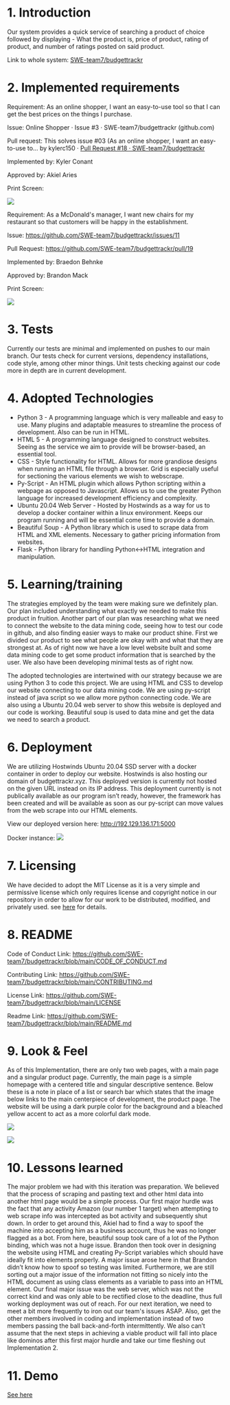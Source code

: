 # 1. Introduction
Our system provides a quick service of searching a product of choice followed 
by displaying - What the product is, price of product, rating of product, and 
number of ratings posted on said product. 

Link to whole system: [SWE-team7/budgettrackr](https://github.com/SWE-team7/budgettrackr)

# 2. Implemented requirements
Requirement: As an online shopper, I want an easy-to-use tool so that I can get the 
best prices on the things I purchase.

Issue: Online Shopper · Issue #3 · SWE-team7/budgettrackr (github.com)

Pull request: This solves issue #03 (As an online shopper, I want an easy-to-use to… 
by kylerc150 · [Pull Request #18 · SWE-team7/budgettrackr](https://github.com/SWE-team7/budgettrackr/pull/18)

Implemented by: Kyler Conant

Approved by: Akiel Aries

Print Screen: 

![](https://github.com/SWE-team7/budgettrackr/blob/sandbox/imgs/issue03.png)

Requirement: As a McDonald's manager, I want new chairs for my restaurant so that customers 
will be happy in the establishment.

Issue: https://github.com/SWE-team7/budgettrackr/issues/11 

Pull Request: https://github.com/SWE-team7/budgettrackr/pull/19 

Implemented by: Braedon Behnke

Approved by: Brandon Mack

Print Screen: 

![](https://github.com/SWE-team7/budgettrackr/blob/sandbox/imgs/issue18.png)

# 3. Tests
Currently our tests are minimal and implemented on pushes to our main branch. Our tests check for 
current versions, dependency installations, code style, among other minor things. Unit tests checking 
against our code more in depth are in current development.

# 4. Adopted Technologies
* Python 3 - A programming language which is very malleable and easy to use. Many plugins and adaptable 
measures to streamline the process of development. Also can be run in HTML.
* HTML 5 - A programming language designed to construct websites. Seeing as the service we aim to provide 
will be browser-based, an essential tool.
* CSS - Style functionality for HTML. Allows for more grandiose designs when running an HTML file through 
a browser. Grid is especially useful for sectioning the various elements we wish to webscrape.
* Py-Script - An HTML plugin which allows Python scripting within a webpage as opposed to Javascript. Allows 
us to use the greater Python language for increased development efficiency and complexity.
* Ubuntu 20.04 Web Server -  Hosted by Hostwinds as a way for us to develop a docker container within a linux 
environment. Keeps our program running and will be essential come time to provide a domain.
* Beautiful Soup - A Python library which is used to scrape data from HTML and XML elements. Necessary to gather 
pricing information from websites. 
* Flask - Python library for handling Python<->HTML integration and manipulation. 

# 5. Learning/training
The strategies employed by the team were making sure we definitely plan. Our plan included understanding what 
exactly we needed to make this product in fruition. Another part of our plan was researching what we need to 
connect the website to the data mining code, seeing how to test our code in github, and also finding easier ways 
to make our product shine. First we divided our product to see what people are okay with and what that they are 
strongest at. As of right now we have a low level website built and some data mining code to get some product 
information that is searched by the user. We also have been developing minimal tests as of right now.

The adopted technologies are intertwined with our strategy because we are using Python 3 to code this project. 
We are using HTML and CSS to develop our website connecting to our data mining code. We are using py-script 
instead of java script so we allow more python connecting code. We are also using a Ubuntu 20.04 web server 
to show this website is deployed and our code is working. Beautiful soup is used to data mine and get the data 
we need to search a product.

# 6. Deployment
We are utilizing Hostwinds Ubuntu 20.04 SSD server with a docker container in order to deploy our website. Hostwinds 
is also hosting our domain of budgettrackr.xyz. This deployed version is currently not hosted on the given URL instead on
its IP address. This deployment currently is not publically available as our program isn’t ready, however, the framework has 
been created and will be available as soon as our py-script can move values from the web scrape into our HTML elements.

View our deployed version here: http://192.129.136.171:5000

Docker instance: 
![](https://github.com/SWE-team7/budgettrackr/blob/sandbox/imgs/deployment_docker.png)

# 7. Licensing 
We have decided to adopt the MIT License as it is a very simple and permissive license which only requires license 
and copyright notice in our repository in order to allow for our work to be distributed, modified, and privately used.
see [here](https://github.com/SWE-team7/budgettrackr/blob/main/LICENSE) for details. 

# 8. README
Code of Conduct Link:
https://github.com/SWE-team7/budgettrackr/blob/main/CODE_OF_CONDUCT.md 

Contributing Link:
https://github.com/SWE-team7/budgettrackr/blob/main/CONTRIBUTING.md 

License Link:
https://github.com/SWE-team7/budgettrackr/blob/main/LICENSE 

Readme Link:
https://github.com/SWE-team7/budgettrackr/blob/main/README.md

# 9. Look & Feel
As of this Implementation, there are only two web pages, with a main page and a singular product page. Currently, the
main page is a simple homepage with a centered title and singular descriptive sentence. Below these is a note in 
place of a list or search bar which states that the image below links to the main centerpiece of development, the 
product page. The website will be using a dark purple color for the background and a bleached yellow accent to act 
as a more colorful dark mode.

![](https://github.com/SWE-team7/budgettrackr/blob/sandbox/imgs/look.png)

![](https://github.com/SWE-team7/budgettrackr/blob/sandbox/imgs/feel.png)

# 10. Lessons learned
The major problem we had with this iteration was preparation. We believed that the process of scraping and 
pasting text and other html data into another html page would be a simple process. Our first major hurdle was 
the fact that any activity Amazon (our number 1 target) when attempting to web scrape info was intercepted as 
bot activity and subsequently shut down. In order to get around this, Akiel had to find a way to spoof the 
machine into accepting him as a business account, thus he was no longer flagged as a bot. From here, beautiful 
soup took care of a lot of the Python binding, which was not a huge issue. Brandon then took over in designing 
the website using HTML and creating Py-Script variables which should have ideally fit into elements properly. 
A major issue arose here in that Brandon didn’t know how to spoof so testing was limited. Furthermore, we are 
still sorting out a major issue of the information not fitting so nicely into the HTML document as using class 
elements as a variable to pass into an HTML element. Our final major issue was the web server, which was not 
the correct kind and was only able to be rectified close to the deadline, thus full working deployment was out 
of reach.
For our next iteration, we need to meet a bit more frequently to iron out our team's issues ASAP. Also, get 
the other members involved in coding and implementation instead of two members passing the ball back-and-forth
intermittently. We also can’t assume that the next steps in achieving a viable product will fall into place 
like dominos after this first major hurdle and take our time fleshing out Implementation 2.

# 11. Demo
[See here](https://drive.google.com/file/d/1f1qwXQJSMBi49KCFnnM_SdSAW6DeAoJi/view?usp=sharing)
